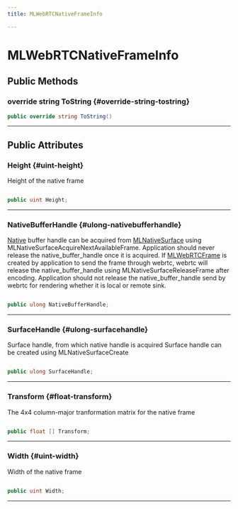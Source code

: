 ```yaml
---
title: MLWebRTCNativeFrameInfo

---
```


# MLWebRTCNativeFrameInfo










## Public Methods

### override string ToString {#override-string-tostring}

```csharp
public override string ToString()
```






-----------

## Public Attributes

### Height {#uint-height}

Height of the native frame 

```csharp

public uint Height;

```






-----------

### NativeBufferHandle {#ulong-nativebufferhandle}

[Native](/versioned_docs/version-22-Feb-2023/unity-api/api/UnityEngine.XR.MagicLeap.Native/UnityEngine.XR.MagicLeap.Native.md) buffer handle can be acquired from [MLNativeSurface](/versioned_docs/version-22-Feb-2023/unity-api/api/UnityEngine.XR.MagicLeap/MLNativeSurface/UnityEngine.XR.MagicLeap.MLNativeSurface.md) using MLNativeSurfaceAcquireNextAvailableFrame. Application should never release the native&#95;buffer&#95;handle once it is acquired. If [MLWebRTCFrame](/versioned_docs/version-22-Feb-2023/unity-api/api/UnityEngine.XR.MagicLeap/MLWebRTC/VideoSink/Frame/NativeBindings/UnityEngine.XR.MagicLeap.MLWebRTC.VideoSink.Frame.NativeBindings.MLWebRTCFrame.md) is created by application to send the frame through webrtc, webrtc will release the native&#95;buffer&#95;handle using MLNativeSurfaceReleaseFrame after encoding. Application should not release the native&#95;buffer&#95;handle send by webrtc for rendering whether it is local or remote sink. 

```csharp

public ulong NativeBufferHandle;

```






-----------

### SurfaceHandle {#ulong-surfacehandle}

Surface handle, from which native handle is acquired Surface handle can be created using MLNativeSurfaceCreate 

```csharp

public ulong SurfaceHandle;

```






-----------

### Transform {#float-transform}

The 4x4 column-major tranformation matrix for the native frame 

```csharp

public float [] Transform;

```






-----------

### Width {#uint-width}

Width of the native frame 

```csharp

public uint Width;

```






-----------


